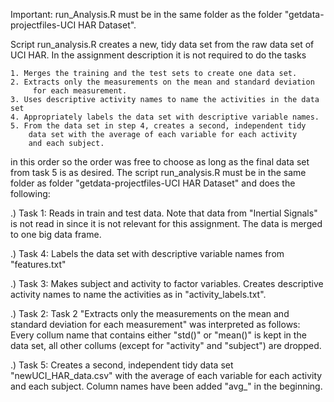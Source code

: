 Important: run_Analysis.R must be in the same folder as the folder "getdata-projectfiles-UCI HAR Dataset".

Script run_analysis.R creates a new, tidy data set from the raw data 
set of UCI HAR. In the assignment description it is not required to do 
the tasks

	1. Merges the training and the test sets to create one data set.
	2. Extracts only the measurements on the mean and standard deviation
		 for each measurement.
	3. Uses descriptive activity names to name the activities in the data set
	4. Appropriately labels the data set with descriptive variable names.
	5. From the data set in step 4, creates a second, independent tidy 
		data set with the average of each variable for each activity 
		and each subject.
 
in this order so the order was free to choose as long as the final data set
from task 5 is as desired. The script run_analysis.R must be in the same
 folder as folder "getdata-projectfiles-UCI HAR Dataset" and does the following:

.) Task 1: Reads in train and test data. Note that data from "Inertial Signals" is not 
	read in since it is not relevant for this assignment. The data is 
	merged to one big data frame.

.) Task 4: Labels the data set with descriptive variable names from "features.txt"

.) Task 3: Makes subject and activity to factor variables. Creates descriptive activity names 
	to name the activities as in "activity_labels.txt".

.) Task 2: Task 2 "Extracts only the measurements on the mean and standard 
	deviation for each measurement" was interpreted as follows: Every 
	collum name that contains either "std()" or "mean()" is kept in the 
        data set, all other collums (except for "activity" and "subject") 
	are dropped.

.) Task 5: Creates a second, independent tidy data set "newUCI_HAR_data.csv" with 
	the average of each variable for each activity and each subject. Column 
	names have been added "avg_" in the beginning.
